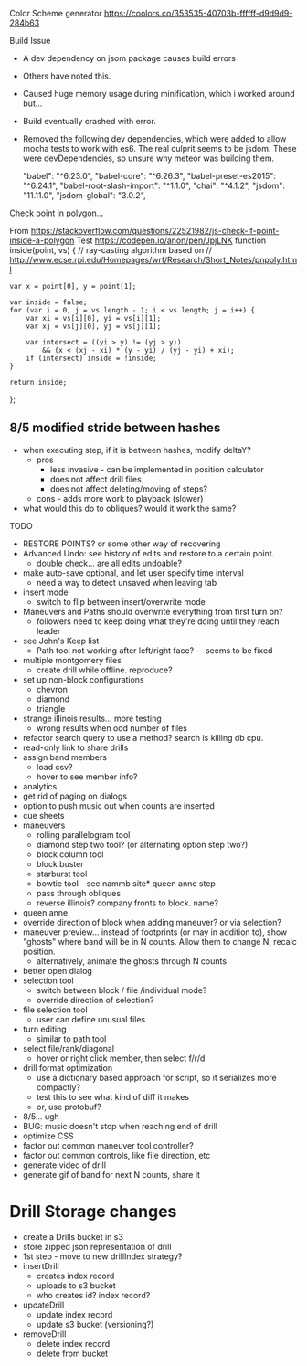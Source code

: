 Color Scheme generator
https://coolors.co/353535-40703b-ffffff-d9d9d9-284b63 


Build Issue
* A dev dependency on jsom package causes build errors
* Others have noted this.
* Caused huge memory usage during minification, which i worked around but...
* Build eventually crashed with error.
* Removed the following dev dependencies, which were added to allow mocha tests to work with es6.  The real culprit seems to be jsdom.  These were devDependencies, so unsure why meteor was building them.

    "babel": "^6.23.0",
    "babel-core": "^6.26.3",
    "babel-preset-es2015": "^6.24.1",
    "babel-root-slash-import": "^1.1.0",
    "chai": "^4.1.2",
    "jsdom": "11.11.0",
    "jsdom-global": "3.0.2",

Check point in polygon...

From https://stackoverflow.com/questions/22521982/js-check-if-point-inside-a-polygon 
Test https://codepen.io/anon/pen/JpjLNK 
function inside(point, vs) {
    // ray-casting algorithm based on
    // http://www.ecse.rpi.edu/Homepages/wrf/Research/Short_Notes/pnpoly.html

    var x = point[0], y = point[1];

    var inside = false;
    for (var i = 0, j = vs.length - 1; i < vs.length; j = i++) {
        var xi = vs[i][0], yi = vs[i][1];
        var xj = vs[j][0], yj = vs[j][1];

        var intersect = ((yi > y) != (yj > y))
            && (x < (xj - xi) * (y - yi) / (yj - yi) + xi);
        if (intersect) inside = !inside;
    }

    return inside;
};


8/5 modified stride between hashes
----------------------------------
* when executing step, if it is between hashes, modify deltaY?
  * pros
    * less invasive - can be implemented in position calculator
    * does not affect drill files
    * does not affect deleting/moving of steps?
  * cons - adds more work to playback (slower)
* what would this do to obliques?  would it work the same?



TODO
* RESTORE POINTS? or some other way of recovering
* Advanced Undo: see history of edits and restore to a certain point.
    * double check... are all edits undoable?
* make auto-save optional, and let user specify time interval
    * need a way to detect unsaved when leaving tab
* insert mode
    * switch to flip between insert/overwrite mode
* Maneuvers and Paths should overwrite everything from first turn on?
    * followers need to keep doing what they're doing until they reach leader
* see John's Keep list
  * Path tool not working after left/right face? -- seems to be fixed
* multiple montgomery files
    * create drill while offline. reproduce?
* set up non-block configurations
    * chevron
    * diamond
    * triangle
* strange illinois results... more testing
  * wrong results when odd number of files
* refactor search query to use a method? search is killing db cpu.
* read-only link to share drills
* assign band members
  * load csv?
  * hover to see member info?
* analytics
* get rid of paging on dialogs
* option to push music out when counts are inserted
* cue sheets
* maneuvers
  * rolling parallelogram tool
  * diamond step two tool? (or alternating option step two?)
  * block column tool
  * block buster
  * starburst tool
  * bowtie tool - see nammb site* queen anne step
  * pass through obliques
  * reverse illinois? company fronts to block.  name?
* queen anne
* override direction of block when adding maneuver? or via selection?
* maneuver preview... instead of footprints (or may in addition to), show "ghosts" where band will be in N counts.  Allow them to change N, recalc position.
    * alternatively, animate the ghosts through N counts
* better open dialog
* selection tool
    * switch between block / file /individual mode?
    * override direction of selection?
* file selection tool
    * user can define unusual files
* turn editing 
    * similar to path tool
* select file/rank/diagonal
    * hover or right click member, then select f/r/d
* drill format optimization
    * use a dictionary based approach for script, so it serializes more compactly?
    * test this to see what kind of diff it makes
    * or, use protobuf?
* 8/5... ugh
* BUG: music doesn't stop when reaching end of drill
* optimize CSS
* factor out common maneuver tool controller?
* factor out common controls, like file direction, etc
* generate video of drill
* generate gif of band for next N counts, share it



Drill Storage changes
======================
* create a Drills bucket in s3
* store zipped json representation of drill
* 1st step - move to new drillIndex strategy?
* insertDrill
    * creates index record
    * uploads to s3 bucket
    * who creates id? index record?
* updateDrill
    * update index record
    * update s3 bucket (versioning?)
* removeDrill
    * delete index record
    * delete from bucket
